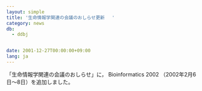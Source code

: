 ```yaml
---
layout: simple
title: '生命情報学関連の会議のおしらせ更新 　'
category: news
db:
  - ddbj


date: 2001-12-27T00:00:00+09:00
lang: ja
---
```


「生命情報学関連の会議のおしらせ」に， Bioinformatics 2002 （2002年2月6日～8日）を追加しました。
